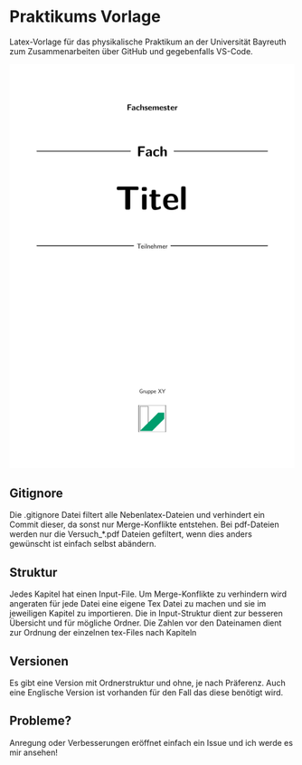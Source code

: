 # Praktikums Vorlage
Latex-Vorlage für das physikalische Praktikum an der Universität Bayreuth zum Zusammenarbeiten über GitHub und gegebenfalls VS-Code.

![altText](Cover_PraktikumsVorlage.png)

## Gitignore
Die .gitignore Datei filtert alle Nebenlatex-Dateien und verhindert ein Commit dieser, da sonst nur Merge-Konflikte entstehen. Bei pdf-Dateien werden nur die Versuch_*.pdf Dateien gefiltert, wenn dies anders gewünscht ist einfach selbst abändern.

## Struktur
Jedes Kapitel hat einen Input-File. Um Merge-Konflikte zu verhindern wird angeraten für jede Datei eine eigene Tex Datei zu machen und sie im jeweiligen Kapitel zu importieren. Die in Input-Struktur dient zur besseren Übersicht und für mögliche Ordner. Die Zahlen vor den Dateinamen dient zur Ordnung der einzelnen tex-Files nach Kapiteln

## Versionen
Es gibt eine Version mit Ordnerstruktur und ohne, je nach Präferenz. Auch eine Englische Version ist vorhanden für den Fall das diese benötigt wird.

## Probleme?
Anregung oder Verbesserungen eröffnet einfach ein Issue und ich werde es mir ansehen!